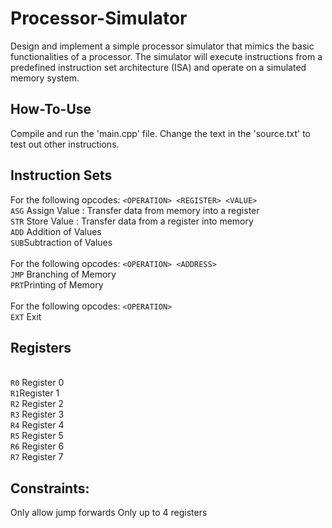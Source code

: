# Processor-Simulator
Design and implement a simple processor simulator that mimics the basic functionalities of a processor. The simulator will execute instructions from a predefined instruction set architecture (ISA) and operate on a simulated memory system.

## How-To-Use
Compile and run the 'main.cpp' file. Change the text in the 'source.txt' to test out other instructions.

## Instruction Sets
For the following opcodes: `<OPERATION> <REGISTER> <VALUE>`
    <br> `ASG` Assign Value :  Transfer data from memory into a register 
    <br> `STR` Store Value : Transfer data from a register into memory
    <br> `ADD` Addition of Values
    <br> `SUB`Subtraction of Values <br> <br>
For the following opcodes: `<OPERATION> <ADDRESS>`
    <br> `JMP` Branching of Memory
    <br> `PRT`Printing of Memory <br> <br>
For the following opcodes: `<OPERATION>`
    <br> `EXT` Exit <br>

## Registers
<br> `R0` Register 0
<br> `R1`Register 1
<br> `R2` Register 2
<br> `R3` Register 3
<br> `R4` Register 4
<br> `R5` Register 5
<br> `R6` Register 6
<br> `R7` Register 7 

## Constraints: 
Only allow jump forwards
Only up to 4 registers
